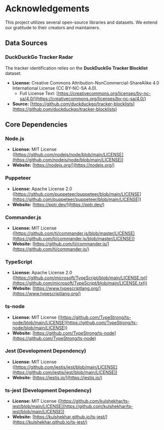 # Acknowledgements

This project utilizes several open-source libraries and datasets. We extend our gratitude to their creators and maintainers.

## Data Sources

### DuckDuckGo Tracker Radar

The tracker identification relies on the **DuckDuckGo Tracker Blocklist** dataset.

- **License:** Creative Commons Attribution-NonCommercial-ShareAlike 4.0 International License (CC BY-NC-SA 4.0).
  - Full License Text: [https://creativecommons.org/licenses/by-nc-sa/4.0/](https://creativecommons.org/licenses/by-nc-sa/4.0/)
- **Source:** [https://github.com/duckduckgo/tracker-blocklists](https://github.com/duckduckgo/tracker-blocklists)

## Core Dependencies

### Node.js

- **License:** MIT License ([https://github.com/nodejs/node/blob/main/LICENSE](https://github.com/nodejs/node/blob/main/LICENSE))
- **Website:** [https://nodejs.org/](https://nodejs.org/)

### Puppeteer

- **License:** Apache License 2.0 ([https://github.com/puppeteer/puppeteer/blob/main/LICENSE](https://github.com/puppeteer/puppeteer/blob/main/LICENSE))
- **Website:** [https://pptr.dev/](https://pptr.dev/)

### Commander.js

- **License:** MIT License ([https://github.com/tj/commander.js/blob/master/LICENSE](https://github.com/tj/commander.js/blob/master/LICENSE))
- **Website:** [https://github.com/tj/commander.js/](https://github.com/tj/commander.js/)

### TypeScript

- **License:** Apache License 2.0 ([https://github.com/microsoft/TypeScript/blob/main/LICENSE.txt](https://github.com/microsoft/TypeScript/blob/main/LICENSE.txt))
- **Website:** [https://www.typescriptlang.org/](https://www.typescriptlang.org/)

### ts-node

- **License:** MIT License ([https://github.com/TypeStrong/ts-node/blob/main/LICENSE](https://github.com/TypeStrong/ts-node/blob/main/LICENSE))
- **Website:** [https://github.com/TypeStrong/ts-node](https://github.com/TypeStrong/ts-node)

### Jest (Development Dependency)

- **License:** MIT License ([https://github.com/jestjs/jest/blob/main/LICENSE](https://github.com/jestjs/jest/blob/main/LICENSE))
- **Website:** [https://jestjs.io/](https://jestjs.io/)

### ts-jest (Development Dependency)

- **License:** MIT License ([https://github.com/kulshekhar/ts-jest/blob/main/LICENSE](https://github.com/kulshekhar/ts-jest/blob/main/LICENSE))
- **Website:** [https://kulshekhar.github.io/ts-jest/](https://kulshekhar.github.io/ts-jest/)
